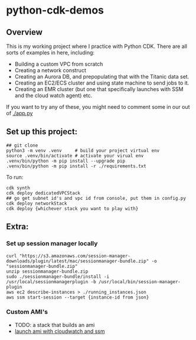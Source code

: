 # python-cdk-demos
## Overview
This is my working project where I practice with Python CDK. There are all sorts of examples in here, including:
* Building a custom VPC from scratch
* Creating a network construct 
* Creating an Aurora DB, and prepopulating that with the Titanic data set.
* Creating an EC2/ECS cluster and using state machine to send jobs to it.
* Creating an EMR cluster (but one that specifically launches with SSM and the cloud watch agent) 
etc.

If you want to try any of these, you might need to comment some in our out of [./app.py](./app.py)

## Set up this project:
```
## git clone
python3 -m venv .venv     # build your project virtual env 
source .venv/bin/activate # activate your virual env
.venv/bin/python -m pip install --upgrade pip 
.venv/bin/python -m pip install -r ./requirements.txt
```

To run:
```
cdk synth
cdk deploy dedicatedVPCStack
## go get subnet id's and vpc id from console, put them in config.py
cdk deploy networkStack
cdk deploy {whichever stack you want to play with}
```


## Extra: 
### Set up session manager locally
```
curl "https://s3.amazonaws.com/session-manager-downloads/plugin/latest/mac/sessionmanager-bundle.zip" -o "sessionmanager-bundle.zip" 
unzip sessionmanager-bundle.zip
sudo ./sessionmanager-bundle/install -i /usr/local/sessionmanagerplugin -b /usr/local/bin/session-manager-plugin
aws ec2 describe-instances > ./running_instances.json
aws ssm start-session --target {instance-id from json}
```

### Custom AMI's
* TODO: a stack that builds an ami
* [launch ami with cloudwatch and ssm](./doc/amis_with_ssm_and_cloudwatch.md)